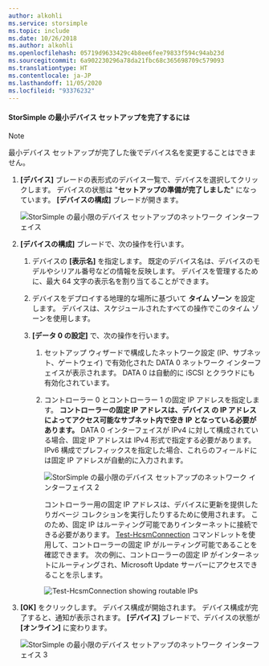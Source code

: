 ```yaml
---
author: alkohli
ms.service: storsimple
ms.topic: include
ms.date: 10/26/2018
ms.author: alkohli
ms.openlocfilehash: 05719d9633429c4b8ee6fee79833f594c94ab23d
ms.sourcegitcommit: 6a902230296a78da21fbc68c365698709c579093
ms.translationtype: HT
ms.contentlocale: ja-JP
ms.lasthandoff: 11/05/2020
ms.locfileid: "93376232"
---
```

#### <a name="to-complete-the-minimum-storsimple-device-setup"></a>StorSimple の最小デバイス セットアップを完了するには

   > [!NOTE]
   > 最小デバイス セットアップが完了した後でデバイス名を変更することはできません。
   
1. **[デバイス]** ブレードの表形式のデバイス一覧で、デバイスを選択してクリックします。 デバイスの状態は "**セットアップの準備が完了しました**" になっています。 **[デバイスの構成]** ブレードが開きます。

     ![StorSimple の最小限のデバイス セットアップのネットワーク インターフェイス](./media/storsimple-8000-complete-minimum-device-setup-u2/step4minconfig1.png)

2. **[デバイスの構成]** ブレードで、次の操作を行います。
   
   1. デバイスの **[表示名]** を指定します。 既定のデバイス名は、デバイスのモデルやシリアル番号などの情報を反映します。 デバイスを管理するために、最大 64 文字の表示名を割り当てることができます。
   2. デバイスをデプロイする地理的な場所に基づいて **タイム ゾーン** を設定します。 デバイスは、スケジュールされたすべての操作でこのタイム ゾーンを使用します。
   3. **[データ 0 の設定]** で、次の操作を行います。

       1. セットアップ ウィザードで構成したネットワーク設定 (IP、サブネット、ゲートウェイ) で有効化された DATA 0 ネットワーク インターフェイスが表示されます。 DATA 0 は自動的に iSCSI とクラウドにも有効化されています。

       2. コントローラー 0 とコントローラー 1 の固定 IP アドレスを指定します。 **コントローラーの固定 IP アドレスは、デバイス の IP アドレスによってアクセス可能なサブネット内で空き IP となっている必要があります。** DATA 0 インターフェイスが IPv4 に対して構成されている場合、固定 IP アドレスは IPv4 形式で指定する必要があります。 IPv6 構成でプレフィックスを指定した場合、これらのフィールドには固定 IP アドレスが自動的に入力されます。

            ![StorSimple の最小限のデバイス セットアップのネットワーク インターフェイス 2](./media/storsimple-8000-complete-minimum-device-setup-u2/step4minconfig2.png)

            コントローラー用の固定 IP アドレスは、デバイスに更新を提供したりガベージ コレクションを実行したりするために使用されます。 このため、固定 IP はルーティング可能でありインターネットに接続できる必要があります。 [Test-HcsmConnection][Test] コマンドレットを使用して、コントローラーの固定 IP がルーティング可能であることを確認できます。 次の例に、コントローラーの固定 IP がインターネットにルーティングされ、Microsoft Update サーバーにアクセスできることを示します。

            ![Test-HcsmConnection showing routable IPs](./media/storsimple-8000-complete-minimum-device-setup-u2/step4minconfig3.png)

1. **[OK]** をクリックします。 デバイス構成が開始されます。 デバイス構成が完了すると、通知が表示されます。 **[デバイス]** ブレードで、デバイスの状態が **[オンライン]** に変わります。

    ![StorSimple の最小限のデバイス セットアップのネットワーク インターフェイス 3](./media/storsimple-8000-complete-minimum-device-setup-u2/step4minconfig4.png)

<!--Link reference-->
[Test]: https://technet.microsoft.com/library/dn715782(v=wps.630).aspx
